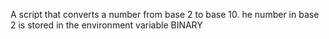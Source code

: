 A script that converts a number from base 2 to base 10. he number in base 2 is stored in the environment variable BINARY
